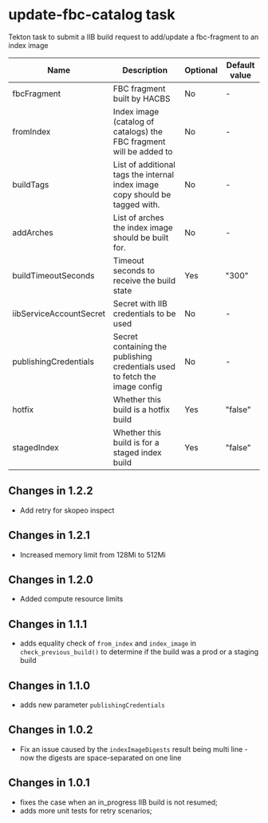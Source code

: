 # update-fbc-catalog task

Tekton task to submit a IIB build request to add/update a fbc-fragment to an index image

| Name                    | Description                                                                  | Optional | Default value |
| ----------------------- | ---------------------------------------------------------------------------- | -------- | ------------- |
| fbcFragment             | FBC fragment built by HACBS                                                  | No       | -             |
| fromIndex               | Index image (catalog of catalogs) the FBC fragment will be added to          | No       | -             |
| buildTags               | List of additional tags the internal index image copy should be tagged with. | No       | -             |
| addArches               | List of arches the index image should be built for.                          | No       | -             |
| buildTimeoutSeconds     | Timeout seconds to receive the build state                                   | Yes      | "300"         |
| iibServiceAccountSecret | Secret with IIB credentials to be used                                       | No       | -             |
| publishingCredentials   | Secret containing the publishing credentials used to fetch the image config  | No       | -             |
| hotfix                  | Whether this build is a hotfix build                                         | Yes      | "false"       |
| stagedIndex             | Whether this build is for a staged index build                               | Yes      | "false"       |

## Changes in 1.2.2
* Add retry for skopeo inspect

## Changes in 1.2.1
* Increased memory limit from 128Mi to 512Mi

## Changes in 1.2.0
* Added compute resource limits

## Changes in 1.1.1
* adds equality check of `from_index` and `index_image` in `check_previous_build()`
  to determine if the build was a prod or a staging build

## Changes in 1.1.0
* adds new parameter `publishingCredentials`

## Changes in 1.0.2
* Fix an issue caused by the `indexImageDigests` result being multi line - now the digests are space-separated on one line

## Changes in 1.0.1
* fixes the case when an in_progress IIB build is not resumed;
* adds more unit tests for retry scenarios;
